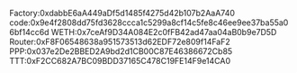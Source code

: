 Factory:0xdabbE6aA449aDf5d1485f4275d42b107b2AaA740
code:0x9e4f2808dd75fd3628ccca1c5299a8cf14c5fe8c46ee9ee37ba55a06bf14cc6d
WETH:0x7ceAf9D34A084E2c0fFB42ad47aa04aB0b9e7D5D
Router:0xF8F06548638a951573513d62EDF72e809f14FaF2
PPP:0x037e2De2BBED2A9bd2d1CB00C87E46386672Cb85
TTT:0xF2CC682A7BC09BDD37165C478C19FE14F9e14CA0
